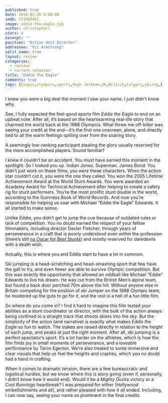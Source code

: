 ```yaml
---
published: true
date: 2016-02-26 9:00:00
imdb: tt1083452
image: eddie-the-eagle.jpg
author: christopherr
stars: 4
excerpt: ""
position: "Action Unit Director"
addressee: "Vic Armstrong"
split_name: true
layout: review
categories: 
  - reviews
  - current-releases
title: "Eddie the Eagle"
comments: true
tags: [biopic,olympics,sports,Hugh Jackman,UK,British,Calgary,skiing,]
---
```

I knew you were a big deal the moment I saw your name. I just didn’t know why. 

See, I fully expected the feel-good sports film _Eddie the Eagle_ to end on an upbeat note. After all, it’s based on the heartwarming real-life story that charmed the world back at the 1988 Olympics. What threw me off-kilter was seeing your credit at the end—it’s the first one onscreen, alone, and directly tied to all the warm feelings spilling over from the soaring story. 

A seemingly low-ranking participant stealing the glory usually reserved for the more accomplished players. Sound familiar? 

I knew it couldn’t be an accident. You must have earned this moment in the spotlight. So I looked you up.  Indian Jones. Superman. James Bond. You didn’t just work on these films, you _were_ these characters. When the action star couldn’t cut it, you were the one they called. You won the 2005 Lifetime Achievement Award at the World Stunt Awards. You were awarded an Academy Award for Technical Achievement after helping to create a safety rig for stunt performers. You’re the most prolific stunt double in the world, according to the Guinness Book of World Records. And now you’re responsible for helping us soar with Michael “Eddie the Eagle” Edwards. It all started to make sense.

Unlike Eddie, you didn’t get to jump the cue because of outdated rules or lack of competition. You no doubt earned the respect of your fellow filmmakers, including director Dexter Fletcher, through years of perseverance in a craft that is poorly understood even _within_ the profession (there’s still [no Oscar for Best Stunts]()) and mostly reserved for daredevils with a death wish. 

Actually, this is where you and Eddie start to have a lot in common. 

Ski jumping is a head-scratching and head-smashing sport that few have the gall to try, and even fewer are able to survive Olympic competition. But this was exactly the opportunity that allowed an oddball like Michael “Eddie” Edwards to live his dream. He was cut from the British Men’s alpine team, but found a back door perched 70m above the hill. Without anyone else in Britain competing for the position of ski Jumper on the 1988 Olympic team, he mustered up the guts to go for it, and the rest is a hell of a fun little film. 

So where do you come in? I find it hard to imagine this film tested your abilities as a stunt coordinator or director, with the bulk of the action always being confined to a straight track that shoots skiers into the sky. But the simplicity of the action (and narrative) is exactly what makes _Eddie the Eagle_ so fun to watch. The stakes are raised directly in relation to the height of each jump, and peaks at just the right moment. After all, ski jumping is a perfect spectator’s sport. It’s a lot harder on the athletes, which is how the film finds joy in small moments of perseverance, and a loveable performance by Taron Egerton. We’re also treated to some immersive and clear visuals that help us feel the heights and crashes, which you no doubt had a hand in crafting.

When it comes to dramatic tension, there are a few bureaucratic and logistical hurdles, but we know where this is story going (even if, personally, I didn’t know how it would end). Would it be a _Mighty Ducks_ victory or a _Cool Runnings_ heartbreak? I was prepared for either (Hollywood embellishments and all), and rather pleased with how it all ended. Including, I can now say, seeing your name so prominent in the final credits.